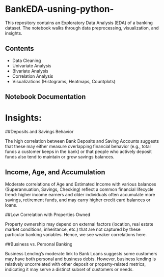 # BankEDA-usning-python-
This repository contains an Exploratory Data Analysis (EDA) of a banking dataset. The notebook walks through data preprocessing, visualization, and insights.

## Contents
- Data Cleaning
- Univariate Analysis
- Bivariate Analysis
- Correlation Analysis
- Visualizations (Histograms, Heatmaps, Countplots)

## Notebook Documentation
# Insights:



##Deposits and Savings Behavior

The high correlation between Bank Deposits and Saving Accounts suggests that these may either measure overlapping financial behavior (e.g., total funds a customer keeps in the bank) or that people who actively deposit funds also tend to maintain or grow savings balances.


## Income, Age, and Accumulation

Moderate correlations of Age and Estimated Income with various balances (Superannuation, Savings, Checking) reflect a common financial lifecycle trend: higher income earners and older individuals often accumulate more savings, retirement funds, and may carry higher credit card balances or loans.


##Low Correlation with Properties Owned

Property ownership may depend on external factors (location, real estate market conditions, inheritance, etc.) that are not captured by these particular banking variables. Hence, we see weaker correlations here.


##Business vs. Personal Banking


Business Lending’s moderate link to Bank Loans suggests some customers may have both personal and business debts. However, business lending is relatively uncorrelated with other deposit or property-related metrics, indicating it may serve a distinct subset of customers or needs.



